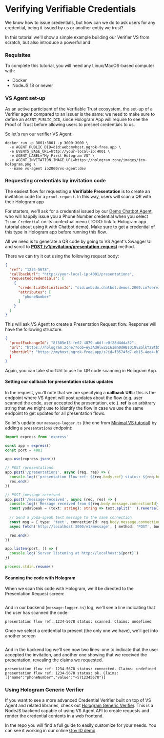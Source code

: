 # Verifying Verifiable Credentials

We know how to issue credentials, but how can we do to ask users for any credential, being it issued by us or another entity we trust?

In this tutorial we'll show a simple example building our Verifier VS from scratch, but also introduce a powerful and


### Requisites

To complete this tutorial, you will need any Linux/MacOS-based computer with:

- Docker
- NodeJS 18 or newer

### VS Agent set-up

As an active participant of the Verifiable Trust ecosystem, the set-up of a Verifier agent compared to an issuer is the same: we need to make sure to define an `AGENT_PUBLIC_DID`, since Hologram App will require to see the Proof of Trust before allowing users to presnet credentials to us.

So let's run our verifier VS Agent:

```
docker run -p 3001:3001 -p 3000:3000 \
  -e AGENT_PUBLIC_DID=did:web:myhost.ngrok-free.app \
  -e EVENTS_BASE_URL=http://your-local-ip:4001 \
  -e AGENT_LABEL="My First Hologram VS" \
  -e AGENT_INVITATION_IMAGE_URL=https://hologram.zone/images/ico-hologram.png \  
  --name vs-agent io2060/vs-agent:dev

```


### Requesting credentials by invitation code


The easiest flow for requesting a **Verifiable Presentation** is to create an invitation code for a `proof-request`. In this way, users will scan a QR with their Hologram app


For starters, we'll ask for a credential issued by our [Demo Chatbot Agent](https://dm.chatbot.demos.2060.io/qr), who will happily issue you a Phone Number credential when you select `Issue Credential` on its contextual menu (TODO: link to Hologram app tutorial about using it with Chatbot demo). Make sure to get a credential of this type in Hologram app before running this flow.

All we need is to generate a QR code by going to VS Agent's Swagger UI and scroll to [**POST /v1/invitation/presentation-request**](http://localhost:3000/api#/invitation/InvitationController_createPresentationRequest) method.

There we can try it out using the following request body: 

```json
{
  "ref": "1234-5678",
  "callbackUrl": "http://your-local-ip:4001/presentations",
  "requestedCredentials": [
    {
      "credentialDefinitionId": "did:web:dm.chatbot.demos.2060.io?service=anoncreds&relativeRef=/credDef/3YSvM4eydm7V9V5o9nWmVh5wbDi5F6fMGuf4L7hNwFyT",
      "attributes": [
        "phoneNumber"
      ]
    }
  ]
}
```

This will ask VS Agent to create a Presentation Request flow. Response will have the following structure:

```json
{
  "proofExchangeId": "8f305e13-fe62-4879-a6df-e0f28d4dda32",
  "url": "https://hologram.zone/?oob=eyJAdHlwZSI6Imh0dHBzOi8vZGlkY29tbS5vcmcvb3V0LW9mLWJhbmQvMS4xL2ludml0YXRpb24iLCJAaWQiOiIxZmQwYjlkYi0yZWExLTQ5NmQtYjFjNy0xN2RhMmMwN2VmMzgiLCJsYWJlbCI6Ik15IGZpcnN0IEhvbG9ncmFtIFZTIiwiYWNjZXB0IjpbImRpZGNvbW0vYWlwMSIsImRpZGNvbW0vYWlwMj...",
  "shortUrl": "https://myhost.ngrok-free.app/s?id=f3574fd7-eb15-4ee4-b7cd-7ae36d82f511"
  ]
}
```

Again, you can take shortUrl to use for QR code scanning in Hologram App.

#### Setting our callback for presentation status updates

In the request, you'll note that we are specifying a **callback URL**: this is the endpoint where VS Agent will post updates about the flow (e.g. user scanned the code, user accepted the presentation, etc.). **ref** is an arbitrary string that we might use to identify the flow in case we use the same endpoint to get updates for all presentation flows.

So let's update our `message-logger.ts` (the one from [Minimal VS tutorial](./10-minimal-vs.md#receiving-text-messages)) by adding a `presentations` endpoint:

```ts
import express from 'express'

const app = express()
const port = 4001

app.use(express.json())

// POST /presentations
app.post('/presentations', async (req, res) => {
  console.log((`presentation flow ref: ${req.body.ref} status: ${req.body.status}. Claims: ${JSON.stringify(req.body.claims)}`))
  res.end()
})

// POST /message-received
app.post('/message-received', async (req, res) => {
  console.log((`Message received from ${req.body.message.connectionId}: ${req.body.message.content}`))
  const yodaSpeak = (text: string): string => text.split(' ').reverse().join(' ') + ', hmmm.'
  
  // Send a yoda-speak text message to the same connection
  const msg = { type: 'text', connectionId: req.body.message.connectionId, content: yodaSpeak(req.body.message.content) }
  async fetch('http://localhost:3000/v1/message', { method: 'POST', body: JSON.stringify(msg), headers: { 'Content-Type': 'application/json' } })

  res.end()
})

app.listen(port, () => {
  console.log(`Server listening at http://localhost:${port}`)
})

process.stdin.resume()
```

#### Scanning the code with Hologram

When we scan this code with Hologram, we'll be directed to the Presentation Request screen:

<Image url="/img/build/intro/hologram-pres-req-invitation.png" floating="center" align="center" maxWidth="600px"/>

And in our backend (`message-logger.ts`) log, we'll see a line indicating that the user has scanned the code:

```
presentation flow ref: 1234-5678 status: scanned. Claims: undefined
```

Once we select a credential to present (the only one we have), we'll get into another screen

<Image url="/img/build/intro/hologram-pres-req-accepted.png" floating="center" align="center" maxWidth="600px"/>


And in the backend log we'll see now two lines: one to indicate that the user accepted the invitation, and another one showing that we received the presentation, revealing the claims we requested.

```
presentation flow ref: 1234-5678 status: connected. Claims: undefined
presentation flow ref: 1234-5678 status: ok. Claims: [{"name":"phoneNumber","value":"+5712345678"}]
```

### Using Hologram Generic Verifier

If you want to see a more advanced Credential Verifier built on top of VS Agent and related libraries, check out [Hologram Generic Verifier](https://github.com/2060-io/hologram-generic-verifier-vs). This is a NodeJS backend capable of using VS Agent API to create requests and render the credential contents in a web frontend. 

In the repo you will find a full guide to easily customize for your needs. You can see it working in our online [Gov ID demo](https://gov-id-verifier.demos.2060.io).
